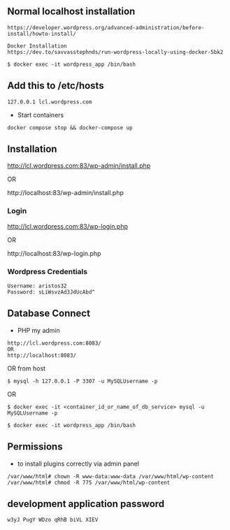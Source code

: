## Normal localhost installation
```
https://developer.wordpress.org/advanced-administration/before-install/howto-install/

Docker Installation
https://dev.to/savvasstephnds/run-wordpress-locally-using-docker-5bk2

$ docker exec -it wordpress_app /bin/bash
```

## Add this to /etc/hosts
```
127.0.0.1 lcl.wordpress.com
```

- Start containers
```
docker compose stop && docker-compose up
```
## Installation

http://lcl.wordpress.com:83/wp-admin/install.php

OR

http://localhost:83/wp-admin/install.php

### Login

http://lcl.wordpress.com:83/wp-login.php

OR

http://localhost:83/wp-login.php

### Wordpress Credentials
```
Username: aristos32
Password: sLiWsvzAd3JdUcAbd^
```



## Database Connect

- PHP my admin
```
http://lcl.wordpress.com:8083/
OR
http://localhost:8083/
```
OR from host

```
$ mysql -h 127.0.0.1 -P 3307 -u MySQLUsername -p
```

OR
```
$ docker exec -it <container_id_or_name_of_db_service> mysql -u MySQLUsername -p
```

```
$ docker exec -it wordpress_app /bin/bash
```

## Permissions
- to install plugins correctly via admin panel
```
/var/www/html# chown -R www-data:www-data /var/www/html/wp-content
/var/www/html# chmod -R 775 /var/www/html/wp-content
```

## development application password
```
w3yJ PugY WDzo qRhB biVL XIEV
```
